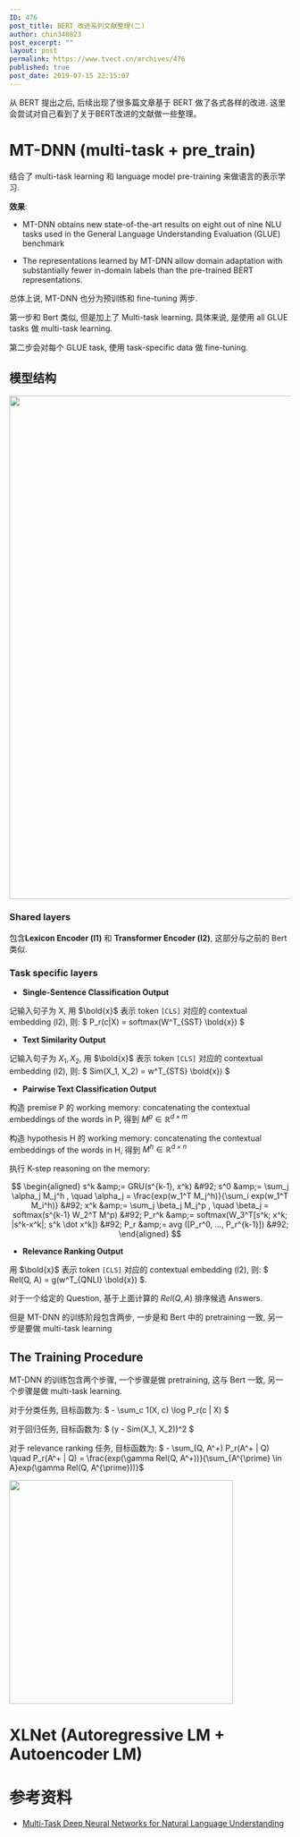 ```yaml
---
ID: 476
post_title: BERT 改进系列文献整理(二)
author: chin340823
post_excerpt: ""
layout: post
permalink: https://www.tvect.cn/archives/476
published: true
post_date: 2019-07-15 22:15:07
---
```

从 BERT 提出之后, 后续出现了很多篇文章基于 BERT 做了各式各样的改进. 这里会尝试对自己看到了关于BERT改进的文献做一些整理。

<h1>MT-DNN (multi-task + pre_train)</h1>

结合了 multi-task learning 和 language model pre-training 来做语言的表示学习.

<strong>效果</strong>:

<ul>
<li>MT-DNN obtains new state-of-the-art results on eight out of nine NLU tasks used in the General Language Understanding Evaluation (GLUE) benchmark</p></li>
<li><p>The representations learned by MT-DNN allow domain adaptation with substantially fewer in-domain labels than the pre-trained BERT representations.</p></li>
</ul>

<p>总体上说, MT-DNN 也分为预训练和 fine-tuning 两步.

第一步和 Bert 类似, 但是加上了 Multi-task learning. 具体来说, 是使用 all GLUE tasks 做 multi-task learning.

第二步会对每个 GLUE task, 使用 task-specific data 做 fine-tuning.

<h2>模型结构</h2>

<img src="https://www.tvect.cn/wp-content/uploads/2019/07/mt-dnn-1024x735.png" width=900 align=center>

<h3>Shared layers</h3>

包含<strong>Lexicon Encoder (l1)</strong> 和 <strong>Transformer Encoder (l2)</strong>, 这部分与之前的 Bert 类似.

<h3>Task specific layers</h3>

<ul>
<li><strong>Single-Sentence Classification Output</strong></li>
</ul>

记输入句子为 X, 用 $\bold{x}$ 表示 token <code>[CLS]</code> 对应的 contextual embedding (l2), 则: $ P_r(c|X) = softmax(W^T_{SST} \bold{x}) $

<ul>
<li><strong>Text Similarity Output</strong></li>
</ul>

记输入句子为 $X_1, X_2$, 用 $\bold{x}$ 表示 token <code>[CLS]</code> 对应的 contextual embedding (l2), 则: $ Sim(X_1, X_2) = w^T_{STS} \bold{x}) $

<ul>
<li><strong>Pairwise Text Classification Output</strong></li>
</ul>

构造 premise P 的 working memory: concatenating the contextual embeddings of the words in P, 得到 $M^p \in \mathbb{R}^{d \times m}$

构造 hypothesis H 的 working memory: concatenating the contextual embeddings of the words in H, 得到 $M^h \in \mathbb{R}^{d \times n}$

执行 K-step reasoning on the memory:

$$
\begin{aligned}
s^k &amp;= GRU(s^{k-1}, x^k) &#92;
s^0 &amp;= \sum_j \alpha_j M_j^h , \quad \alpha_j = \frac{exp(w_1^T M_j^h)}{\sum_i exp(w_1^T M_i^h)} &#92;
x^k &amp;= \sum_j \beta_j M_j^p , \quad \beta_j = softmax(s^{k-1} W_2^T M^p) &#92;
P_r^k &amp;= softmax(W_3^T[s^k; x^k; |s^k-x^k|; s^k \dot x^k]) &#92;
P_r &amp;= avg ([P_r^0, ..., P_r^{k-1}]) &#92;
\end{aligned}
$$

<ul>
<li><strong>Relevance Ranking Output</strong></li>
</ul>

用 $\bold{x}$ 表示 token <code>[CLS]</code> 对应的 contextual embedding (l2), 则: $ Rel(Q, A) = g(w^T_{QNLI} \bold{x}) $.

对于一个给定的 Question, 基于上面计算的 $Rel(Q, A)$ 排序候选 Answers.

但是 MT-DNN 的训练阶段包含两步, 一步是和 Bert 中的 pretraining 一致, 另一步是要做 multi-task learning

<h2>The Training Procedure</h2>

MT-DNN 的训练包含两个步骤, 一个步骤是做 pretraining, 这与 Bert 一致, 另一个步骤是做 multi-task learning.

对于分类任务, 目标函数为: $ - \sum_c 1(X, c) \log P_r(c | X) $

对于回归任务, 目标函数为: $ (y - Sim(X_1, X_2))^2 $

对于 relevance ranking 任务, 目标函数为: $ - \sum_(Q, A^+) P_r(A^+ | Q) \quad P_r(A^+ | Q) = \frac{exp(\gamma Rel(Q, A^+))}{\sum_{A^{\prime} \in A}exp(\gamma Rel(Q, A^{\prime}))}$

<img src="https://www.tvect.cn/wp-content/uploads/2019/07/mt-dnn-alg.png" width=400 align=center>

<h1>XLNet (Autoregressive LM + Autoencoder LM)</h1>

<h1>参考资料</h1>

<ul>
<li><a href="https://arxiv.org/abs/1901.11504">Multi-Task Deep Neural Networks for Natural Language Understanding</a></li>
</ul>
